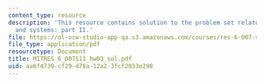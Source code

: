 ```yaml
---
content_type: resource
description: 'This resource contains solution to the problem set related to signals
  and systems: part II.'
file: https://ol-ocw-studio-app-qa.s3.amazonaws.com/courses/res-6-007-signals-and-systems-spring-2011/aa6f4739cf29d78a12a23fcf2033e298_MITRES_6_007S11_hw03_sol.pdf
file_type: application/pdf
resourcetype: Document
title: MITRES_6_007S11_hw03_sol.pdf
uid: aa6f4739-cf29-d78a-12a2-3fcf2033e298
---
```

